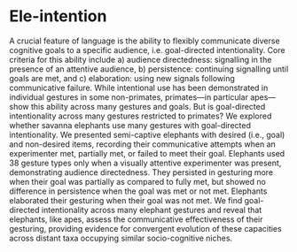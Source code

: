 # Ele-intention

A crucial feature of language is the ability to flexibly communicate diverse cognitive goals to a specific audience, i.e. goal-directed intentionality. Core criteria for this ability include a) audience directedness: signalling in the presence of an attentive audience, b) persistence: continuing signalling until goals are met, and c) elaboration: using new signals following communicative failure. While intentional use has been demonstrated in individual gestures in some non-primates, primates—in particular apes—show this ability across many gestures and goals. But is goal-directed intentionality across many gestures restricted to primates? We explored whether savanna elephants use many gestures with goal-directed intentionality. We presented semi-captive elephants with desired (i.e., goal) and non-desired items, recording their communicative attempts when an experimenter met, partially met, or failed to meet their goal. Elephants used 38 gesture types only when a visually attentive experimenter was present, demonstrating audience directedness. They persisted in gesturing more when their goal was partially as compared to fully met, but showed no difference in persistence when the goal was met or not met. Elephants elaborated their gesturing when their goal was not met. We find goal-directed intentionality across many elephant gestures and reveal that elephants, like apes, assess the communicative effectiveness of their gesturing, providing evidence for convergent evolution of these capacities across distant taxa occupying similar socio-cognitive niches.
